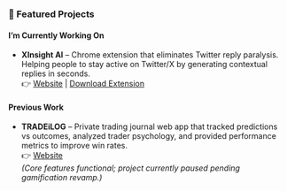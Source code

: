 ### 🚀 Featured Projects

#### I’m Currently Working On
- **XInsight AI** – Chrome extension that eliminates Twitter reply paralysis.  
Helping people to stay active on Twitter/X by generating contextual replies in seconds.  
  👉 [Website](https://xinsight.me) | [Download Extension](https://chromewebstore.google.com/detail/xinsightai-ai-reply-assis/ngppfaclmbaaagondnfjkigkmacfphhc)

#### Previous Work
- **TRADEiLOG** – Private trading journal web app that tracked predictions vs outcomes, analyzed trader psychology, and provided performance metrics to improve win rates.  
  👉 [Website](https://tradeilog.tech)  
  *(Core features functional; project currently paused pending gamification revamp.)*

